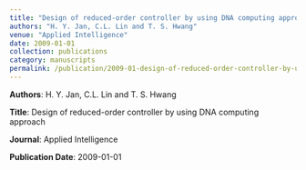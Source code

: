 ```yaml
---
title: "Design of reduced-order controller by using DNA computing approach"
authors: "H. Y. Jan, C.L. Lin and T. S. Hwang"
venue: "Applied Intelligence"
date: 2009-01-01
collection: publications
category: manuscripts
permalink: /publication/2009-01-design-of-reduced-order-controller-by-using-dna-computing-approach
---
```


**Authors**: H. Y. Jan, C.L. Lin and T. S. Hwang

**Title**: Design of reduced-order controller by using DNA computing approach

**Journal**: Applied Intelligence

**Publication Date**: 2009-01-01
